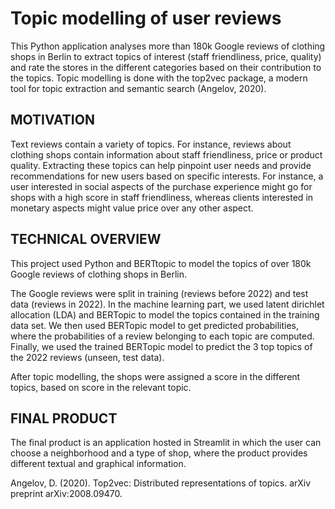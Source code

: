 # Topic modelling of user reviews

This Python application analyses more than 180k Google reviews of clothing shops in Berlin to extract topics of interest (staff friendliness, price, quality) and rate the stores in the different categories based on their contribution to the topics. Topic modelling is done with the top2vec package, a modern tool for topic extraction and semantic search (Angelov, 2020).

## MOTIVATION
Text reviews contain a variety of topics. For instance, reviews about clothing shops contain information about staff friendliness, price or product quality. Extracting these topics can help pinpoint user needs and provide recommendations for new users based on specific interests. For instance, a user interested in social aspects of the purchase experience might go for shops with a high score in staff friendliness, whereas clients interested in monetary aspects might value price over any other aspect.

## TECHNICAL OVERVIEW
This project used Python and BERTtopic to model the topics of over 180k Google reviews of clothing shops in Berlin.

The Google reviews were split in training (reviews before 2022) and test data (reviews in 2022). In the machine learning part, we used latent dirichlet allocation (LDA) and BERTopic to model the topics contained in the training data set. We then used BERTopic model to get predicted probabilities, where the probabilities of a review belonging to each topic are computed. Finally, we used the trained BERTopic model to predict the 3 top topics of the 2022 reviews (unseen, test data).

After topic modelling, the shops were assigned a score in the different topics, based on score in the relevant topic.

## FINAL PRODUCT
The final product is an application hosted in Streamlit in which the user can choose a neighborhood and a type of shop, where the product provides different textual and graphical information.


Angelov, D. (2020). Top2vec: Distributed representations of topics. arXiv preprint arXiv:2008.09470.
